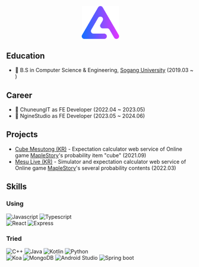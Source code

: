 <div align="center">
 <img src="./vetan_symbol.svg" width="100" />
</div>

## Education

- 🏫 B.S in Computer Science & Engineering, [Sogang University](http://www.sogang.ac.kr/index.do) (2019.03 ~ )

## Career
- 🏢 ChuneungIT as FE Developer (2022.04 ~ 2023.05)
- 🏢 NgineStudio as FE Developer (2023.05 ~ 2024.06)

## Projects

- [Cube Mesutong (KR)](https://cubemesu.co) - Expectation calculator web service of Online game [MapleStory](https://maplestory.nexon.com/)'s probability item "cube"  (2021.09)
- [Mesu Live (KR)](https://mesu.live) - Simulator and expectation calculator web service of Online game [MapleStory](https://maplestory.nexon.com/)'s several probability contents (2022.03)

## Skills
### Using
![Javascript](https://img.shields.io/badge/Javascript-F7DF1E.svg?&style=for-the-badge&logo=Javascript&logoColor=333)
![Typescript](https://img.shields.io/badge/Typescript-3178C6.svg?&style=for-the-badge&logo=Typescript&logoColor=white)
<br>
![React](https://img.shields.io/badge/React-61DAFB.svg?&style=for-the-badge&logo=React&logoColor=333)
![Express](https://img.shields.io/badge/Express-000000.svg?&style=for-the-badge&logo=Express&logoColor=white)

### Tried
![C++](https://img.shields.io/badge/C++-00599C.svg?&style=for-the-badge&logo=C%2B%2B&logoColor=white)
![Java](https://img.shields.io/badge/Java-ec2025.svg?&style=for-the-badge&logoColor=white)
![Kotlin](https://img.shields.io/badge/Kotlin-7F52FF.svg?&style=for-the-badge&logo=Kotlin&logoColor=white)
![Python](https://img.shields.io/badge/Python-3776AB.svg?&style=for-the-badge&logo=Python&logoColor=white)
<br>
![Koa](https://img.shields.io/badge/Koa-33333D.svg?&style=for-the-badge&logo=Koa&logoColor=white)
![MongoDB](https://img.shields.io/badge/MongoDB-47A248.svg?&style=for-the-badge&logo=MongoDB&logoColor=white)
![Android Studio](https://img.shields.io/badge/Android_Studio-3DDC84.svg?&style=for-the-badge&logo=Android-Studio&logoColor=white)
![Spring boot](https://img.shields.io/badge/Spring_Boot-6DB33F.svg?&style=for-the-badge&logo=Spring-Boot&logoColor=white)
